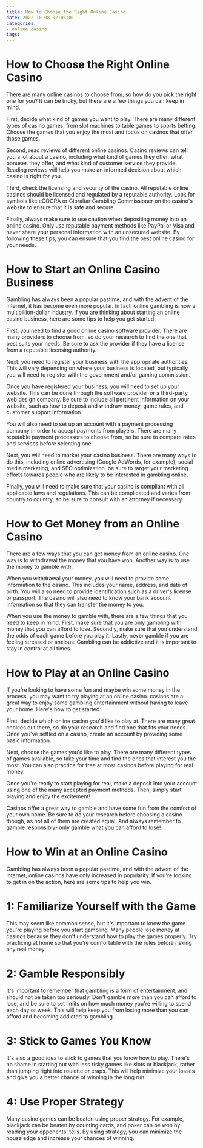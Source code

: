 ```yaml
---
title: How to Choose the Right Online Casino 
date: 2022-10-08 02:06:01
categories:
- online casino
tags:
---
```



#  How to Choose the Right Online Casino 

There are many online casinos to choose from, so how do you pick the right one for you? It can be tricky, but there are a few things you can keep in mind.

First, decide what kind of games you want to play. There are many different types of casino games, from slot machines to table games to sports betting. Choose the games that you enjoy the most and focus on casinos that offer those games.

Second, read reviews of different online casinos. Casino reviews can tell you a lot about a casino, including what kind of games they offer, what bonuses they offer, and what kind of customer service they provide. Reading reviews will help you make an informed decision about which casino is right for you.

Third, check the licensing and security of the casino. All reputable online casinos should be licensed and regulated by a reputable authority. Look for symbols like eCOGRA or Gibraltar Gambling Commissioner on the casino's website to ensure that it is safe and secure.

Finally, always make sure to use caution when depositing money into an online casino. Only use reputable payment methods like PayPal or Visa and never share your personal information with an unsecured website. By following these tips, you can ensure that you find the best online casino for your needs.

#  How to Start an Online Casino Business 

Gambling has always been a popular pastime, and with the advent of the internet, it has become even more popular. In fact, online gambling is now a multibillion-dollar industry. If you are thinking about starting an online casino business, here are some tips to help you get started.

First, you need to find a good online casino software provider. There are many providers to choose from, so do your research to find the one that best suits your needs. Be sure to ask the provider if they have a license from a reputable licensing authority.

 Next, you need to register your business with the appropriate authorities. This will vary depending on where your business is located, but typically you will need to register with the government and/or gaming commission.

Once you have registered your business, you will need to set up your website. This can be done through the software provider or a third-party web design company. Be sure to include all pertinent information on your website, such as how to deposit and withdraw money, game rules, and customer support information.

You will also need to set up an account with a payment processing company in order to accept payments from players. There are many reputable payment processors to choose from, so be sure to compare rates and services before selecting one.

Next, you will need to market your casino business. There are many ways to do this, including online advertising (Google AdWords, for example), social media marketing, and SEO optimization. be sure to target your marketing efforts towards people who are likely to be interested in gambling online.

Finally, you will need to make sure that your casino is compliant with all applicable laws and regulations. This can be complicated and varies from country to country, so be sure to consult with an attorney if necessary.

#  How to Get Money from an Online Casino 

There are a few ways that you can get money from an online casino. One way is to withdrawal the money that you have won. Another way is to use the money to gamble with.

When you withdrawal your money, you will need to provide some information to the casino. This includes your name, address, and date of birth. You will also need to provide identification such as a driver's license or passport. The casino will also need to know your bank account information so that they can transfer the money to you.

When you use the money to gamble with, there are a few things that you need to keep in mind. First, make sure that you are only gambling with money that you can afford to lose. Secondly, make sure that you understand the odds of each game before you play it. Lastly, never gamble if you are feeling stressed or anxious. Gambling can be addictive and it is important to stay in control at all times.

#  How to Play at an Online Casino 

If you're looking to have some fun and maybe win some money in the process, you may want to try playing at an online casino. casinos are a great way to enjoy some gambling entertainment without having to leave your home. Here's how to get started:

First, decide which online casino you'd like to play at. There are many great choices out there, so do your research and find one that fits your needs. Once you've settled on a casino, create an account by providing some basic information.

Next, choose the games you'd like to play. There are many different types of games available, so take your time and find the ones that interest you the most. You can also practice for free at most casinos before playing for real money.

Once you're ready to start playing for real, make a deposit into your account using one of the many accepted payment methods. Then, simply start playing and enjoy the excitement!

Casinos offer a great way to gamble and have some fun from the comfort of your own home. Be sure to do your research before choosing a casino though, as not all of them are created equal. And always remember to gamble responsibly- only gamble what you can afford to lose!

#  How to Win at an Online Casino

Gambling has always been a popular pastime, and with the advent of the internet, online casinos have only increased in popularity. If you're looking to get in on the action, here are some tips to help you win.

# 1: Familiarize Yourself with the Game

This may seem like common sense, but it's important to know the game you're playing before you start gambling. Many people lose money at casinos because they don't understand how to play the games properly. Try practicing at home so that you're comfortable with the rules before risking any real money.

# 2: Gamble Responsibly

It's important to remember that gambling is a form of entertainment, and should not be taken too seriously. Don't gamble more than you can afford to lose, and be sure to set limits on how much money you're willing to spend each day or week. This will help keep you from losing more than you can afford and becoming addicted to gambling.

# 3: Stick to Games You Know

It's also a good idea to stick to games that you know how to play. There's no shame in starting out with less risky games like slots or blackjack, rather than jumping right into roulette or craps. This will help minimize your losses and give you a better chance of winning in the long run.

# 4: Use Proper Strategy

Many casino games can be beaten using proper strategy. For example, blackjack can be beaten by counting cards, and poker can be won by reading your opponents' tells. By using strategy, you can minimize the house edge and increase your chances of winning.